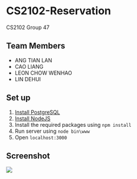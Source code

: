 # CS2102-Reservation
CS2102 Group 47

## Team Members
- ANG TIAN LAN
- CAO LIANG
- LEON CHOW WENHAO
- LIN DEHUI

## Set up
1. [Install PostgreSQL](https://www.openscg.com/bigsql/postgresql/installers/)
2. [Install NodeJS](https://nodejs.org/en/)
3. Install the required packages using `npm install` 
4. Run server using `node bin\www`
4. Open `localhost:3000`

## Screenshot
![](https://i.imgur.com/AQYOYke.jpg)
